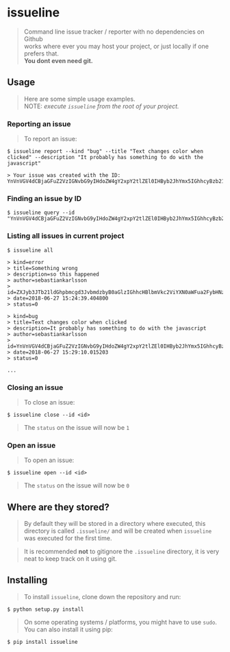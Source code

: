 # issueline
> Command line issue tracker / reporter with no dependencies on Github  
> works where ever you may host your project, or just locally if one prefers that.  
> __You dont even need git.__


## Usage
> Here are some simple usage examples.  
> NOTE: _execute `issueline` from the root of your project._

### Reporting an issue
> To report an issue:

    $ issueline report --kind "bug" --title "Text changes color when clicked" --description "It probably has something to do with the javascript"

    > Your issue was created with the ID: YnVnVGV4dCBjaGFuZ2VzIGNvbG9yIHdoZW4gY2xpY2tlZEl0IHByb2JhYmx5IGhhcyBzb21ldGhpbmcgdG8gZG8gd2l0aCB0aGUgamF2YXNjcmlwdHNlYmFzdGlhbmthcmxzc29u

### Finding an issue by ID

    $ issueline query --id "YnVnVGV4dCBjaGFuZ2VzIGNvbG9yIHdoZW4gY2xpY2tlZEl0IHByb2JhYmx5IGhhcyBzb21ldGhpbmcgdG8gZG8gd2l0aCB0aGUgamF2YXNjcmlwdHNlYmFzdGlhbmthcmxzc29u"


### Listing all issues in current project

    $ issueline all

    > kind=error
    > title=Something wrong
    > description=so this happened
    > author=sebastiankarlsson
    > id=ZXJyb3JTb21ldGhpbmcgd3JvbmdzbyB0aGlzIGhhcHBlbmVkc2ViYXN0aWFua2FybHNzb24=
    > date=2018-06-27 15:24:39.404800
    > status=0

    > kind=bug
    > title=Text changes color when clicked
    > description=It probably has something to do with the javascript
    > author=sebastiankarlsson
    > id=YnVnVGV4dCBjaGFuZ2VzIGNvbG9yIHdoZW4gY2xpY2tlZEl0IHByb2JhYmx5IGhhcyBzb21ldGhpbmcgdG8gZG8gd2l0aCB0aGUgamF2YXNjcmlwdHNlYmFzdGlhbmthcmxzc29u
    > date=2018-06-27 15:29:10.015203
    > status=0

    ...

### Closing an issue
> To close an issue:

    $ issueline close --id <id>

> The `status` on the issue will now be `1`

### Open an issue
> To open an issue:

    $ issueline open --id <id>

> The `status` on the issue will now be `0`

## Where are they stored?
> By default they will be stored in a directory where executed, this directory
> is called `.issueline/` and will be created when `issueline` was executed
> for the first time.

> It is recommended __not__ to gitignore the `.issueline` directory, it is very
> neat to keep track on it using git.

## Installing
> To install `issueline`, clone down the repository and run:

    $ python setup.py install

> On some operating systems / platforms, you might have to use `sudo`.  
> You can also install it using pip:

    $ pip install issueline

